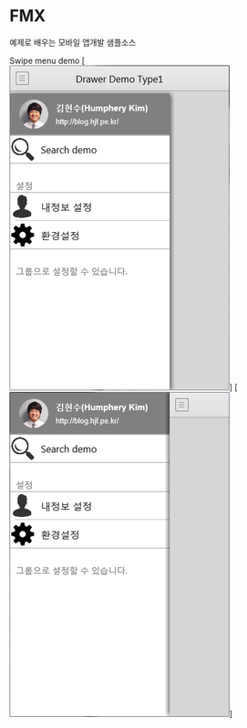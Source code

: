 FMX
===

예제로 배우는 모바일 앱개발 샘플소스

Swipe menu demo
[![Alt text for your video](DrawerDemoType1.png)]
[![Alt text for your video](DrawerDemoType2.png)]
